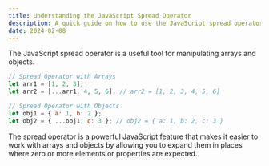 ```yaml
---
title: Understanding the JavaScript Spread Operator
description: A quick guide on how to use the JavaScript spread operator to manipulate arrays and objects.
date: 2024-02-08
---
```


The JavaScript spread operator is a useful tool for manipulating arrays and objects. 

```javascript
// Spread Operator with Arrays
let arr1 = [1, 2, 3];
let arr2 = [...arr1, 4, 5, 6]; // arr2 = [1, 2, 3, 4, 5, 6]

// Spread Operator with Objects
let obj1 = { a: 1, b: 2 };
let obj2 = { ...obj1, c: 3 }; // obj2 = { a: 1, b: 2, c: 3 }
```

The spread operator is a powerful JavaScript feature that makes it easier to work with arrays and objects by allowing you to expand them in places where zero or more elements or properties are expected.